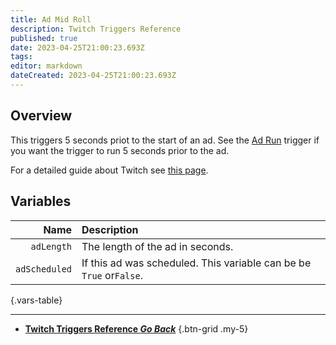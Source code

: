 ```yaml
---
title: Ad Mid Roll
description: Twitch Triggers Reference
published: true
date: 2023-04-25T21:00:23.693Z
tags: 
editor: markdown
dateCreated: 2023-04-25T21:00:23.693Z
---
```


## Overview
This triggers 5 seconds priot to the start of an ad. See the [Ad Run](/Trigger/Twitch/Ads/Ad-Run) trigger if you want the trigger to run 5 seconds prior to the ad.

For a detailed guide about Twitch see [this page](/Platfroms/Twitch).

## Variables
Name | Description
----:|:------------
`adLength` | The length of the ad in seconds.
`adScheduled` | If this ad was scheduled. This variable can be be `True` or`False`.
{.vars-table}

---

- [<i class="mdi mdi-chevron-left"></i>**Twitch Triggers Reference *Go Back***](/Triggers/Twitch)
{.btn-grid .my-5}